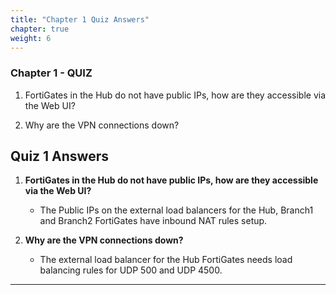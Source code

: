 ```yaml
---
title: "Chapter 1 Quiz Answers"
chapter: true
weight: 6
---
```


### Chapter 1 - QUIZ

1. FortiGates in the Hub do not have public IPs, how are they accessible via the Web UI?

1. Why are the VPN connections down?

## Quiz 1 Answers

1. **FortiGates in the Hub do not have public IPs, how are they accessible via the Web UI?**

    * The Public IPs on the external load balancers for the Hub, Branch1 and Branch2 FortiGates have inbound NAT rules setup.

1. **Why are the VPN connections down?**

    * The external load balancer for the Hub FortiGates needs load balancing rules for UDP 500 and UDP 4500.

***
